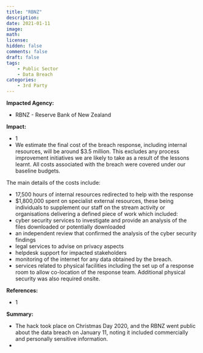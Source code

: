 ```yaml
---
title: "RBNZ"
description: 
date: 2021-01-11
image: 
math: 
license: 
hidden: false
comments: false
draft: false
tags: 
    - Public Sector
    - Data Breach
categories:
    - 3rd Party
---
```

**Impacted Agency:**
* RBNZ - Reserve Bank of New Zealand

**Impact:**
* 1
* We estimate the final cost of the breach response, including internal resources, will be around $3.5 million. This excludes any process improvement initiatives we are likely to take as a result of the lessons learnt. All costs associated with the breach were covered under our baseline budgets.

The main details of the costs include:

 * 17,500 hours of internal resources redirected to help with the response
 * $1,800,000 spent on specialist external resources, these being individuals to supplement our staff on the stream activity or organisations delivering a defined piece of work which included:
  * cyber security services to investigate and provide an analysis of the files downloaded or potentially downloaded 
  * an independent review that confirmed the analysis of the cyber security findings
  * legal services to advise on privacy aspects
  * helpdesk support for impacted stakeholders
  * monitoring of the internet for any data obtained by the breach.
 * services related to physical facilities including the set up of a response room to allow co-location of the response team. Additional physical security was also required onsite.

**References:**
* 1

**Summary:**
* The hack took place on Christmas Day 2020, and the RBNZ went public about the data breach on January 11, noting it included commercially and personally sensitive information.
* 